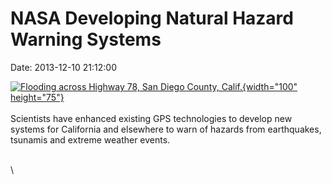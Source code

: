 NASA Developing Natural Hazard Warning Systems
==============================================

Date: 2013-12-10 21:12:00

[![Flooding across Highway 78, San Diego County,
Calif.](http://www.jpl.nasa.gov/images/earth/california/20131210/earth20131210b-th.jpg){width="100"
height="75"}](http://www.jpl.nasa.gov/news/news.cfm?release=2013-359&rn=news.xml&rst=3979)\
\
Scientists have enhanced existing GPS technologies to develop new
systems for California and elsewhere to warn of hazards from
earthquakes, tsunamis and extreme weather events.

\
\
